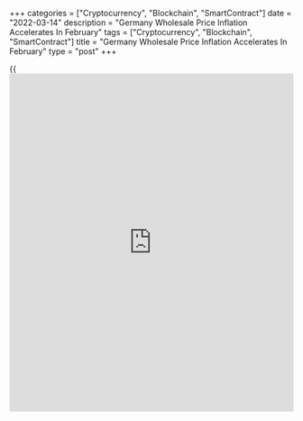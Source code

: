 +++
categories = ["Cryptocurrency", "Blockchain", "SmartContract"]
date = "2022-03-14"
description = "Germany Wholesale Price Inflation Accelerates In February"
tags = ["Cryptocurrency", "Blockchain", "SmartContract"]
title = "Germany Wholesale Price Inflation Accelerates In February"
type = "post"
+++

{{<iframe id="large-banner" src="https://www.bounty.group/#slide=12.0" width="100%" height="600" scrolling="no" style="border: 0px solid rgb(216, 221, 230); border-radius: 3px;">}}

Germany wholesale price inflation accelerated further in February on
higher raw materials and intermediate product prices, data released by
Destatis showed on Monday.

Wholesale price inflation advanced to 16.6 percent in February from 16.2
percent in January.

Month-on-month, wholesale prices gained 1.7 percent, slower than the 2.3
percent increase in January. Economists had forecast a slower increase
of 0.9 percent.

Destatis said the latest price developments related with Russia's attack
on Ukraine are not contained in the results as wholesale prices were
collected for reference date February 5, 2022.

Mineral oil products prices gained 43.6 percent and prices of wholesale
trade of waste and scrap surged 46.0 percent, data showed.

For comments and feedback [contact](https://www.playgroundfx.com/contact/): editorial@rtt[news](https://www.letsplayfx.com/blog/forex-news-website/).com

[Economic News][1]

 **What parts of the world are seeing the best (and worst) economic
performances lately? Click[here][2] to check out our [Econ Scorecard][2]
and find out! See up-to-the-moment [ranking](https://www.playgroundfx.com/blog/crypto-exchange-ranking/)s for the best and worst
performers in [GDP][3], [unemployment rate][4], [inflation][5] and much
more.**

   1. www.rtt[news](https://www.letsplayfx.com/blog/forex-news-website/).com/Content/EconomicNews.aspx
   2. www.rtt[news](https://www.letsplayfx.com/blog/forex-news-website/).com/economic-scorecard/world-rank/retail-sales/highest-performance.aspx
   3. www.rtt[news](https://www.letsplayfx.com/blog/forex-news-website/).com/economic-scorecard/world-rank/GDP/highest-performance.aspx
   4. www.rtt[news](https://www.letsplayfx.com/blog/forex-news-website/).com/economic-scorecard/world-rank/unemployment-rate/lowest-performance.aspx
   5. www.rtt[news](https://www.letsplayfx.com/blog/forex-news-website/).com/economic-scorecard/world-rank/CPI/highest-performance.aspx